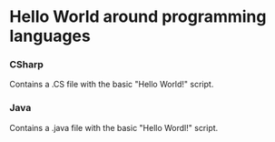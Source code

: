 # Hello World around programming languages
### CSharp
Contains a .CS file with the basic "Hello World!" script.
### Java
Contains a .java file with the basic "Hello Wordl!" script.